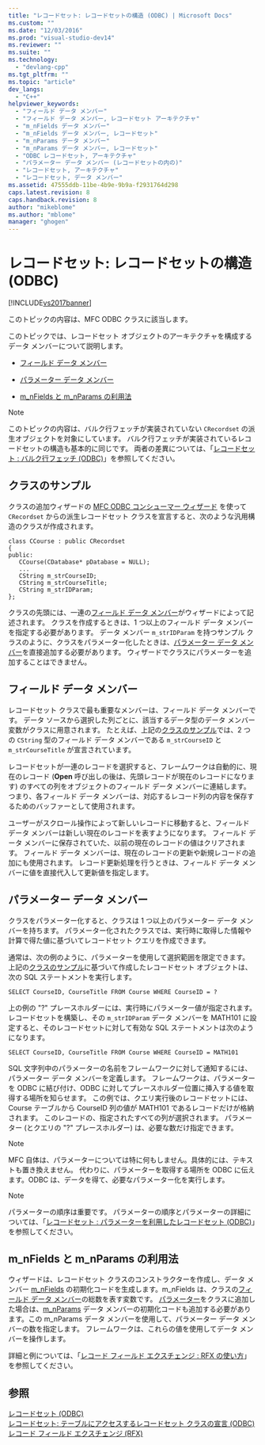 ```yaml
---
title: "レコードセット: レコードセットの構造 (ODBC) | Microsoft Docs"
ms.custom: ""
ms.date: "12/03/2016"
ms.prod: "visual-studio-dev14"
ms.reviewer: ""
ms.suite: ""
ms.technology: 
  - "devlang-cpp"
ms.tgt_pltfrm: ""
ms.topic: "article"
dev_langs: 
  - "C++"
helpviewer_keywords: 
  - "フィールド データ メンバー"
  - "フィールド データ メンバー, レコードセット アーキテクチャ"
  - "m_nFields データ メンバー"
  - "m_nFields データ メンバー, レコードセット"
  - "m_nParams データ メンバー"
  - "m_nParams データ メンバー, レコードセット"
  - "ODBC レコードセット, アーキテクチャ"
  - "パラメーター データ メンバー (レコードセットの内の)"
  - "レコードセット, アーキテクチャ"
  - "レコードセット, データ メンバー"
ms.assetid: 47555ddb-11be-4b9e-9b9a-f2931764d298
caps.latest.revision: 8
caps.handback.revision: 8
author: "mikeblome"
ms.author: "mblome"
manager: "ghogen"
---
```

# レコードセット: レコードセットの構造 (ODBC)
[!INCLUDE[vs2017banner](../../assembler/inline/includes/vs2017banner.md)]

このトピックの内容は、MFC ODBC クラスに該当します。  
  
 このトピックでは、レコードセット オブジェクトのアーキテクチャを構成するデータ メンバーについて説明します。  
  
-   [フィールド データ メンバー](#_core_field_data_members)  
  
-   [パラメーター データ メンバー](#_core_parameter_data_members)  
  
-   [m\_nFields と m\_nParams の利用法](#_core_using_m_nfields_and_m_nparams)  
  
> [!NOTE]
>  このトピックの内容は、バルク行フェッチが実装されていない `CRecordset` の派生オブジェクトを対象にしています。  バルク行フェッチが実装されているレコードセットの構造も基本的に同じです。  両者の差異については、「[レコードセット : バルク行フェッチ \(ODBC\)](../Topic/Recordset:%20Fetching%20Records%20in%20Bulk%20\(ODBC\).md)」を参照してください。  
  
##  <a name="_core_a_sample_class"></a> クラスのサンプル  
 クラスの追加ウィザードの [MFC ODBC コンシューマー ウィザード](../../mfc/reference/adding-an-mfc-odbc-consumer.md) を使って `CRecordset` からの派生レコードセット クラスを宣言すると、次のような汎用構造のクラスが作成されます。  
  
```  
class CCourse : public CRecordset  
{  
public:  
   CCourse(CDatabase* pDatabase = NULL);  
   ...  
   CString m_strCourseID;  
   CString m_strCourseTitle;  
   CString m_strIDParam;  
};  
```  
  
 クラスの先頭には、一連の[フィールド データ メンバー](#_core_field_data_members)がウィザードによって記述されます。  クラスを作成するときは、1 つ以上のフィールド データ メンバーを指定する必要があります。  データ メンバー `m_strIDParam` を持つサンプル クラスのように、クラスをパラメーター化したときは、[パラメーター データ メンバー](#_core_parameter_data_members)を直接追加する必要があります。  ウィザードでクラスにパラメーターを追加することはできません。  
  
##  <a name="_core_field_data_members"></a> フィールド データ メンバー  
 レコードセット クラスで最も重要なメンバーは、フィールド データ メンバーです。  データ ソースから選択した列ごとに、該当するデータ型のデータ メンバー変数がクラスに用意されます。  たとえば、上記の[クラスのサンプル](#_core_a_sample_class)では、2 つの `CString` 型のフィールド データ メンバーである `m_strCourseID` と `m_strCourseTitle` が宣言されています。  
  
 レコードセットが一連のレコードを選択すると、フレームワークは自動的に、現在のレコード \(**Open** 呼び出しの後は、先頭レコードが現在のレコードになります\) のすべての列をオブジェクトのフィールド データ メンバーに連結します。  つまり、各フィールド データ メンバーは、対応するレコード列の内容を保存するためのバッファーとして使用されます。  
  
 ユーザーがスクロール操作によって新しいレコードに移動すると、フィールド データ メンバーは新しい現在のレコードを表すようになります。  フィールド データ メンバーに保存されていた、以前の現在のレコードの値はクリアされます。  フィールド データ メンバーは、現在のレコードの更新や新規レコードの追加にも使用されます。  レコード更新処理を行うときは、フィールド データ メンバーに値を直接代入して更新値を指定します。  
  
##  <a name="_core_parameter_data_members"></a> パラメーター データ メンバー  
 クラスをパラメーター化すると、クラスは 1 つ以上のパラメーター データ メンバーを持ちます。  パラメーター化されたクラスでは、実行時に取得した情報や計算で得た値に基づいてレコードセット クエリを作成できます。  
  
 通常は、次の例のように、パラメーターを使用して選択範囲を限定できます。  上記の[クラスのサンプル](#_core_a_sample_class)に基づいて作成したレコードセット オブジェクトは、次の SQL ステートメントを実行します。  
  
```  
SELECT CourseID, CourseTitle FROM Course WHERE CourseID = ?  
```  
  
 上の例の "?" プレースホルダーには、実行時にパラメーター値が指定されます。  レコードセットを構築し、その `m_strIDParam` データ メンバーを MATH101 に設定すると、そのレコードセットに対して有効な SQL ステートメントは次のようになります。  
  
```  
SELECT CourseID, CourseTitle FROM Course WHERE CourseID = MATH101  
```  
  
 SQL 文字列中のパラメーターの名前をフレームワークに対して通知するには、パラメーター データ メンバーを定義します。  フレームワークは、パラメーターを ODBC に結び付け、ODBC に対してプレースホルダー位置に挿入する値を取得する場所を知らせます。  この例では、クエリ実行後のレコードセットには、Course テーブルから CourseID 列の値が MATH101 であるレコードだけが格納されます。  このレコードの、指定されたすべての列が選択されます。  パラメーター \(とクエリの "?" プレースホルダー\) は、必要な数だけ指定できます。  
  
> [!NOTE]
>  MFC 自体は、パラメーターについては特に何もしません。具体的には、テキストも置き換えません。  代わりに、パラメーターを取得する場所を ODBC に伝えます。ODBC は、データを得て、必要なパラメーター化を実行します。  
  
> [!NOTE]
>  パラメーターの順序は重要です。  パラメーターの順序とパラメーターの詳細については、「[レコードセット : パラメーターを利用したレコードセット \(ODBC\)](../../data/odbc/recordset-parameterizing-a-recordset-odbc.md)」を参照してください。  
  
##  <a name="_core_using_m_nfields_and_m_nparams"></a> m\_nFields と m\_nParams の利用法  
 ウィザードは、レコードセット クラスのコンストラクターを作成し、データ メンバー [m\_nFields](../Topic/CRecordset::m_nFields.md) の初期化コードを生成します。m\_nFields は、クラスの[フィールド データ メンバー](#_core_field_data_members)の総数を表す変数です。  [パラメーター](#_core_parameter_data_members)をクラスに追加した場合は、[m\_nParams](../Topic/CRecordset::m_nParams.md) データ メンバーの初期化コードも追加する必要があります。この m\_nParams データ メンバーを使用して、パラメーター データ メンバーの数を指定します。  フレームワークは、これらの値を使用してデータ メンバーを操作します。  
  
 詳細と例については、「[レコード フィールド エクスチェンジ : RFX の使い方](../../data/odbc/record-field-exchange-using-rfx.md)」を参照してください。  
  
## 参照  
 [レコードセット \(ODBC\)](../../data/odbc/recordset-odbc.md)   
 [レコードセット: テーブルにアクセスするレコードセット クラスの宣言 \(ODBC\)](../../data/odbc/recordset-declaring-a-class-for-a-table-odbc.md)   
 [レコード フィールド エクスチェンジ \(RFX\)](../../data/odbc/record-field-exchange-rfx.md)
